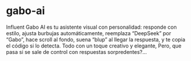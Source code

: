 # gabo-ai
Influent Gabo AI es tu asistente visual con personalidad: responde con estilo, ajusta burbujas automáticamente, reemplaza “DeepSeek” por “Gabo”, hace scroll al fondo, suena “blup” al llegar la respuesta, y te copia el código si lo detecta. Todo con un toque creativo y elegante, Pero, que pasa si se sale de control con respuestas sorpredentes?...
